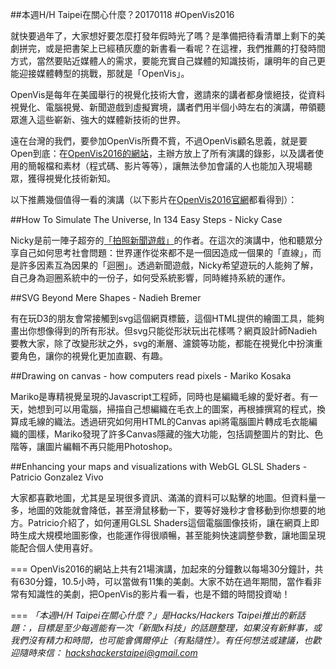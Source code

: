 ##本週H/H Taipei在關心什麼？20170118
#OpenVis2016

就快要過年了，大家想好要怎麼打發年假時光了嗎？是準備把待看清單上剩下的美劇拼完，或是把書架上已經積灰塵的新書看一看呢？在這裡，我們推薦的打發時間方式，當然要貼近媒體人的需求，要能充實自己媒體的知識技術，讓明年的自己更能迎接媒體轉型的挑戰，那就是「OpenVis」。

OpenVis是每年在美國舉行的視覺化技術大會，邀請來的講者都身懷絕技，從資料視覺化、電腦視覺、新聞遊戲到虛擬實境，講者們用半個小時左右的演講，帶領聽眾進入這些嶄新、強大的媒體新技術的世界。

遠在台灣的我們，要參加OpenVis所費不貲，不過OpenVis顧名思義，就是要Open到底：在[OpenVis2016的網站](https://openvisconf.com/2016/#videos)，主辦方放上了所有演講的錄影，以及講者使用的簡報檔和素材（程式碼、影片等等），讓無法參加會議的人也能加入現場聽眾，獲得視覺化技術新知。

以下推薦幾個值得一看的演講（以下影片在[OpenVis2016官網](https://openvisconf.com/2016/#videos)都看得到）：

##How To Simulate The Universe, In 134 Easy Steps - Nicky Case

Nicky是前一陣子超夯的[「拍照新聞遊戲」](https://ncase.itch.io/wbwwb)的作者。在這次的演講中，他和聽眾分享自己如何思考社會問題：世界運作從來都不是一個因造成一個果的「直線」，而是許多因素互為因果的「迴圈」。透過新聞遊戲，Nicky希望遊玩的人能夠了解，自己身為迴圈系統中的一份子，如何受系統影響，同時維持系統的運作。

##SVG Beyond Mere Shapes - Nadieh Bremer

有在玩D3的朋友會常接觸到svg這個網頁標籤，這個HTML提供的繪圖工具，能夠畫出你想像得到的所有形狀。但svg只能從形狀玩出花樣嗎？網頁設計師Nadieh要教大家，除了改變形狀之外，svg的漸層、濾鏡等功能，都能在視覺化中扮演重要角色，讓你的視覺化更加直觀、有趣。

##Drawing on canvas - how computers read pixels - Mariko Kosaka

Mariko是專精視覺呈現的Javascript工程師，同時也是編織毛線的愛好者。有一天，她想到可以用電腦，掃描自己想編織在毛衣上的圖案，再根據撰寫的程式，換算成毛線的織法。透過研究如何用HTML的Canvas api將電腦圖片轉成毛衣能編織的圖樣，Mariko發現了許多Canvas隱藏的強大功能，包括調整圖片的對比、色階等，讓圖片編輯不再只能用Photoshop。

##Enhancing your maps and visualizations with WebGL GLSL Shaders - Patricio Gonzalez Vivo

大家都喜歡地圖，尤其是呈現很多資訊、滿滿的資料可以點擊的地圖。但資料量一多，地圖的效能就會降低，甚至滑鼠移動一下，要等好幾秒才會移動到你想要的地方。Patricio介紹了，如何運用GLSL Shaders這個電腦圖像技術，讓在網頁上即時生成大規模地圖影像，也能運作得很順暢，甚至能夠快速調整參數，讓地圖呈現能配合個人使用喜好。

===
OpenVis2016的網站上共有21場演講，加起來的分鐘數以每場30分鐘計，共有630分鐘，10.5小時，可以當做有11集的美劇。大家不妨在過年期間，當作看非常有知識性的美劇，把OpenVis的影片看一看，也是不錯的時間投資呦！

===
*「本週H/H Taipei在關心什麼？」是Hacks/Hackers Taipei推出的新話題：，目標是至少每週能有一次「新聞x科技」的話題整理，如果沒有新鮮事，或我們沒有精力和時間，也可能會偶爾停止（有點隨性）。有任何想法或建議，也歡迎隨時來信： <hackshackerstaipei@gmail.com>*
